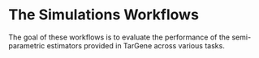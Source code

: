 # The Simulations Workflows

The goal of these workflows is to evaluate the performance of the semi-parametric estimators provided in TarGene across various tasks.